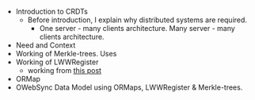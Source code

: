 - Introduction to CRDTs
	- Before introduction, I explain why distributed systems are required.
		- One server - many clients architecture. Many server - many clients architecture.
- Need and Context
- Working of Merkle-trees. Uses
- Working of LWWRegister
	- working from [this post](https://bartoszsypytkowski.com/the-state-of-a-state-based-crdts/#lastwritewinsregister)
- ORMap
- OWebSync Data Model using ORMaps, LWWRegister & Merkle-trees.
